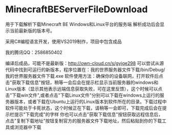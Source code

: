 # MinecraftBEServerFileDownload


用于下载解析下载Minecraft BE Windows和Linux平台的服务端
解析成功后会显示当前最新版的版本号。

采用C#编程语言开发，使用VS2019制作，项目中包含成品

我的腾讯QQ：2586850402

编译后成品，可能不是最新版：http://own-cloud.cn/s/gyjqe298
可以尝试从源代码中找到可运行的新版本，程序位置在：我的世界服务器文件下载/bin/Debug/我的世界服务器文件下载.exe
软件使用方法：确保你的设备联网，打开软件后点击"获取下载信息"按钮，稍等一会后会在提示栏显示当前服务器的windows和Linux版本（显示其他表示远端信息获取失败，可在这里反馈），这个时候可以点击"下载win文件",或者点击"下载Linux文件"分别可以下载在windows上运行的服务器版本，或者下载在Ubuntu上运行的Linux版本到软件所在的目录。下载过程中软件可能处于卡死状态，这个时候正在下载，请稍等一会即可，下载完成后会在提示栏提示"下载完成"的字样
你也可以点击"获取下载信息"按钮获取远程信息后，点击"复制下载地址"按钮复制官方的服务器文件下载地址，然后粘贴到你的下载工具或浏览器中下载
